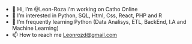 - 👋 Hi, I’m @Leon-Roza  i'm  working on Catho Online
- 👀 I’m interested in Python, SQL, Html, Css, React, PHP and R
- 🌱 I’m frequently learning Python (Data Analisys, ETL, BackEnd, I.A and Machine Learning)
- 📫 How to reach me Leonrozd@gmail.com

<!---
Leon-Roza/Leon-Roza is a ✨ special ✨ repository because its `README.md` (this file) appears on your GitHub profile.
You can click the Preview link to take a look at your changes.
--->
